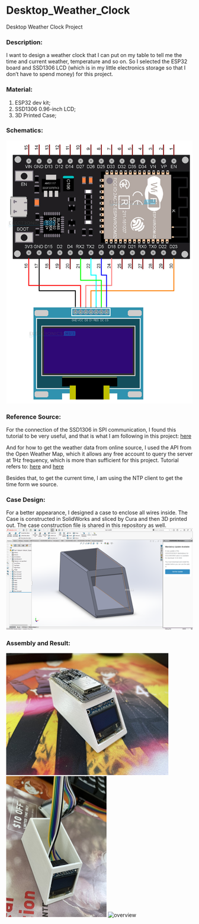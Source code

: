 # Desktop_Weather_Clock

Desktop Weather Clock Project

### Description: 
I want to design a weather clock that I can put on my table to tell me the time and current weather, temperature and so on. So I selected the ESP32 board and SSD1306 LCD (which is in my little electronics storage so that I don’t have to spend money) for this project. 

### Material:
1.	ESP32 dev kit;
2.	SSD1306 0.96-inch LCD;
3.	3D Printed Case;

### Schematics:
![schematic](/Schematics.png)

### Reference Source:
For the connection of the SSD1306 in SPI communication, I found this tutorial to be very useful, and that is what I am following in this project: [here](https://www.electronicshub.org/esp32-oled-display/)

And for how to get the weather data from online source, I used the API from the Open Weather Map, which it allows any free account to query the server at 1Hz frequency, which is more than sufficient for this project. Tutorial refers to: 
[here](https://randomnerdtutorials.com/esp32-http-get-open-weather-map-thingspeak-arduino/)
and
[here](https://did321.github.io/2021/07/28/ESP32-TFT-%E5%88%86%E5%85%89%E6%A3%B1%E9%95%9C%E5%AE%9E%E7%8E%B0%E9%80%8F%E6%98%8E%E5%B0%8F%E7%94%B5%E8%A7%86/)

Besides that, to get the current time, I am using the NTP client to get the time form we source. 

### Case Design:
For a better appearance, I designed a case to enclose all wires inside. The Case is constructed in SolidWorks and sliced by Cura and then 3D printed out. The case construction file is shared in this repository as well. 
![sw](sw.png)

### Assembly and Result:
![assemb](assembly.png)
![af](assembly_finish.png)
![overview](overview.gif)
